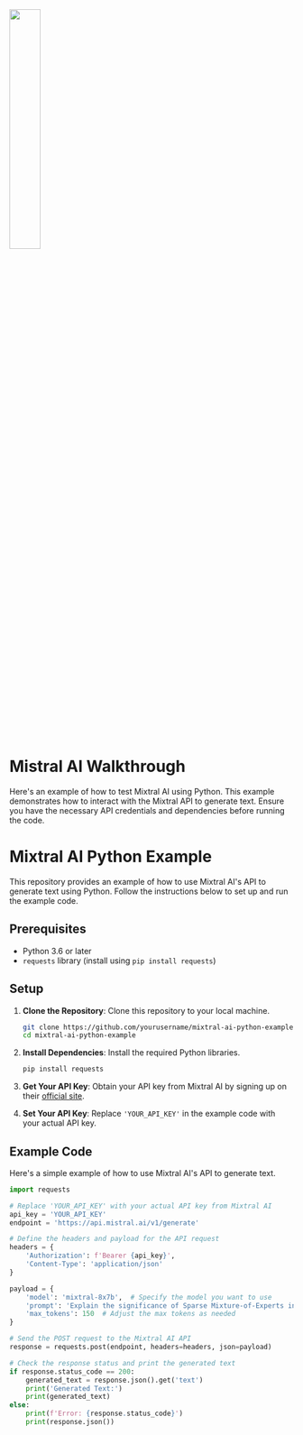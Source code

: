 <img src="https://mistral.ai/images/news/announcing-mistral.png" style="width: 33%;">

# Mistral AI Walkthrough
Here's an example of how to test Mixtral AI using Python. This example demonstrates how to interact with the Mixtral API to generate text. Ensure you have the necessary API credentials and dependencies before running the code.

# Mixtral AI Python Example 

This repository provides an example of how to use Mixtral AI's API to generate text using Python. Follow the instructions below to set up and run the example code.

## Prerequisites

- Python 3.6 or later
- `requests` library (install using `pip install requests`)

## Setup

1. **Clone the Repository**: Clone this repository to your local machine.

    ```bash
    git clone https://github.com/yourusername/mixtral-ai-python-example.git
    cd mixtral-ai-python-example
    ```

2. **Install Dependencies**: Install the required Python libraries.

    ```bash
    pip install requests
    ```

3. **Get Your API Key**: Obtain your API key from Mixtral AI by signing up on their [official site](https://mistral.ai/).

4. **Set Your API Key**: Replace `'YOUR_API_KEY'` in the example code with your actual API key.

## Example Code

Here's a simple example of how to use Mixtral AI's API to generate text.

```python
import requests

# Replace 'YOUR_API_KEY' with your actual API key from Mixtral AI
api_key = 'YOUR_API_KEY'
endpoint = 'https://api.mistral.ai/v1/generate'

# Define the headers and payload for the API request
headers = {
    'Authorization': f'Bearer {api_key}',
    'Content-Type': 'application/json'
}

payload = {
    'model': 'mixtral-8x7b',  # Specify the model you want to use
    'prompt': 'Explain the significance of Sparse Mixture-of-Experts in AI.',
    'max_tokens': 150  # Adjust the max tokens as needed
}

# Send the POST request to the Mixtral AI API
response = requests.post(endpoint, headers=headers, json=payload)

# Check the response status and print the generated text
if response.status_code == 200:
    generated_text = response.json().get('text')
    print('Generated Text:')
    print(generated_text)
else:
    print(f'Error: {response.status_code}')
    print(response.json())

